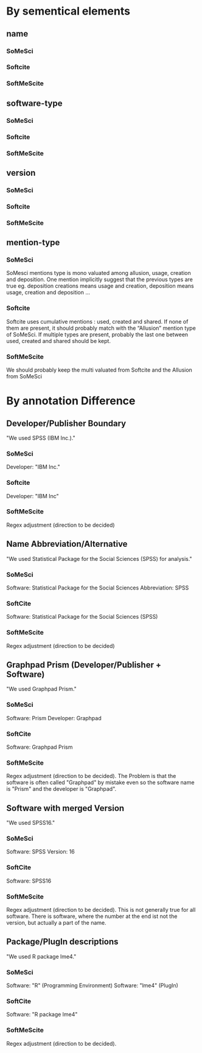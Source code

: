 # By sementical elements

## name

### SoMeSci

### Softcite

### SoftMeScite

## software-type

### SoMeSci

### Softcite

### SoftMeScite

## version

### SoMeSci

### Softcite

### SoftMeScite

## mention-type

### SoMeSci

SoMesci mentions type is mono valuated among allusion, usage, creation and deposition. One mention implicitly suggest that the previous types are true eg. deposition creations means usage and creation, deposition means usage, creation and deposition …

### Softcite

Softcite uses cumulative mentions : used, created and shared. If none of them are present, it should probably match with the “Allusion” mention type of SoMeSci. If multiple types are present, probably the last one between used, created and shared should be kept.

### SoftMeScite

We should probably keep the multi valuated from Softcite and the Allusion from SoMeSci


# By annotation Difference 

## Developer/Publisher Boundary 

"We used SPSS (IBM Inc.)."

### SoMeSci

Developer: "IBM Inc."

### Softcite

Developer: "IBM Inc"

### SoftMeScite

Regex adjustment (direction to be decided)

## Name Abbreviation/Alternative

"We used Statistical Package for the Social Sciences (SPSS) for analysis."

### SoMeSci

Software: Statistical Package for the Social Sciences
Abbreviation: SPSS

### SoftCite

Software: Statistical Package for the Social Sciences (SPSS)

### SoftMeScite

Regex adjustment (direction to be decided)

## Graphpad Prism (Developer/Publisher + Software)

"We used Graphpad Prism."

### SoMeSci

Software: Prism
Developer: Graphpad

### SoftCite

Software: Graphpad Prism

### SoftMeScite

Regex adjustment (direction to be decided). 
The Problem is that the software is often called "Graphpad" by mistake even so the software name is "Prism" and the developer is "Graphpad". 

## Software with merged Version

"We used SPSS16."

### SoMeSci

Software: SPSS
Version: 16

### SoftCite

Software: SPSS16

### SoftMeScite

Regex adjustment (direction to be decided). 
This is not generally true for all software. There is software, where the number at the end ist not the version, but actually a part of the name.

## Package/PlugIn descriptions

"We used R package lme4."

### SoMeSci

Software: "R" (Programming Environment)
Software: "lme4" (PlugIn)

### SoftCite

Software: "R package lme4"

### SoftMeScite

Regex adjustment (direction to be decided). 